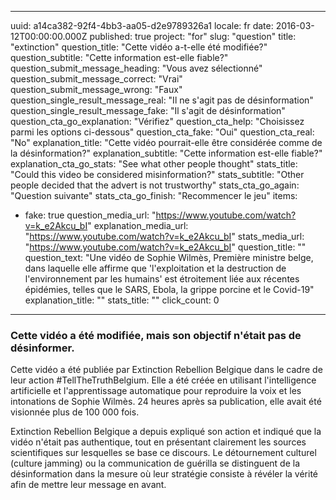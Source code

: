 
---
uuid: a14ca382-92f4-4bb3-aa05-d2e9789326a1
locale: fr
date: 2016-03-12T00:00:00.000Z
published: true
project: "for"
slug: "question"
title: "extinction"
question_title: "Cette vidéo a-t-elle été modifiée?"
question_subtitle: "Cette information est-elle fiable?"
question_submit_message_heading: "Vous avez sélectionné"
question_submit_message_correct: "Vrai"
question_submit_message_wrong: "Faux"
question_single_result_message_real: "Il ne s'agit pas de désinformation"
question_single_result_message_fake: "Il s'agit de désinformation"
question_cta_go_explanation: "Vérifiez"
question_cta_help: "Choisissez parmi les options ci-dessous"
question_cta_fake: "Oui"
question_cta_real: "No"
explanation_title: "Cette vidéo pourrait-elle être considérée comme de la désinformation?"
explanation_subtitle: "Cette information est-elle fiable?"
explanation_cta_go_stats: "See what other people thought"
stats_title: "Could this video be considered misinformation?"
stats_subtitle: "Other people decided that the advert is not trustworthy"
stats_cta_go_again: "Question suivante"
stats_cta_go_finish: "Recommencer le jeu"
items:
  - fake: true
    question_media_url: "https://www.youtube.com/watch?v=k_e2Akcu_bI"
    explanation_media_url: "https://www.youtube.com/watch?v=k_e2Akcu_bI"
    stats_media_url: "https://www.youtube.com/watch?v=k_e2Akcu_bI"
    question_title: ""
    question_text: "Une vidéo de Sophie Wilmès, Première ministre belge, dans laquelle elle affirme que 'l'exploitation et la destruction de l'environnement par les humains' est étroitement liée aux récentes épidémies, telles que le SARS, Ebola, la grippe porcine et le Covid-19"
    explanation_title: ""
    stats_title: ""
    click_count: 0
---
### Cette vidéo a été modifiée, mais son objectif n'était pas de désinformer. 

Cette vidéo a été publiée par Extinction Rebellion Belgique dans le cadre de leur action #TellTheTruthBelgium. Elle a été créée en utilisant l'intelligence artificielle et l'apprentissage automatique pour reproduire la voix et les intonations de Sophie Wilmès. 24 heures après sa publication, elle avait été visionnée plus de 100 000 fois. 

Extinction Rebellion Belgique a depuis expliqué son action et indiqué que la vidéo n'était pas authentique, tout en présentant clairement les sources scientifiques sur lesquelles se base ce discours. Le détournement culturel (culture jamming) ou la communication de guérilla se distinguent de la désinformation dans la mesure où leur stratégie consiste à révéler la vérité afin de mettre leur message en avant.
